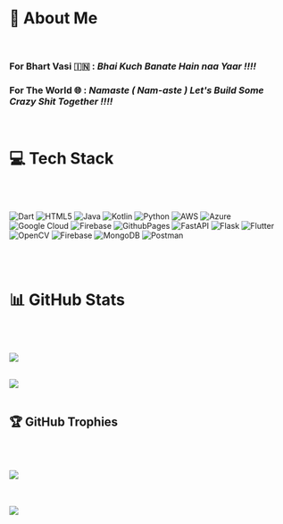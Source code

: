 # 💫 About Me
<br>

### **For Bhart Vasi 🇮🇳** :   ***Bhai Kuch Banate Hain naa Yaar !!!!***
### **For The World 🌐** :   ***Namaste ( Nam-aste ) Let's Build Some Crazy Shit Together !!!!***

<br>
<!--
## 🌐 Socials
[![LinkedIn](https://img.shields.io/badge/LinkedIn-%230077B5.svg?logo=linkedin&logoColor=white)](https://linkedin.com/in/saksham-rawat-dev) 
-->

# 💻 Tech Stack
<br>
<br>

![Dart](https://img.shields.io/badge/dart-%230175C2.svg?style=flat&logo=dart&logoColor=white) ![HTML5](https://img.shields.io/badge/html5-%23E34F26.svg?style=flat&logo=html5&logoColor=white) ![Java](https://img.shields.io/badge/java-%23ED8B00.svg?style=flat&logo=openjdk&logoColor=white) ![Kotlin](https://img.shields.io/badge/kotlin-%237F52FF.svg?style=flat&logo=kotlin&logoColor=white) ![Python](https://img.shields.io/badge/python-3670A0?style=flat&logo=python&logoColor=ffdd54) ![AWS](https://img.shields.io/badge/AWS-%23FF9900.svg?style=flat&logo=amazon-aws&logoColor=white) ![Azure](https://img.shields.io/badge/azure-%230072C6.svg?style=flat&logo=microsoftazure&logoColor=white) ![Google Cloud](https://img.shields.io/badge/GoogleCloud-%234285F4.svg?style=flat&logo=google-cloud&logoColor=white) ![Firebase](https://img.shields.io/badge/firebase-%23039BE5.svg?style=flat&logo=firebase) ![GithubPages](https://img.shields.io/badge/github%20pages-121013?style=flat&logo=github&logoColor=white) ![FastAPI](https://img.shields.io/badge/FastAPI-005571?style=flat&logo=fastapi) ![Flask](https://img.shields.io/badge/flask-%23000.svg?style=flat&logo=flask&logoColor=white) ![Flutter](https://img.shields.io/badge/Flutter-%2302569B.svg?style=flat&logo=Flutter&logoColor=white) ![OpenCV](https://img.shields.io/badge/opencv-%23white.svg?style=flat&logo=opencv&logoColor=white) ![Firebase](https://img.shields.io/badge/Firebase-039BE5?style=flat&logo=Firebase&logoColor=white) ![MongoDB](https://img.shields.io/badge/MongoDB-%234ea94b.svg?style=flat&logo=mongodb&logoColor=white) ![Postman](https://img.shields.io/badge/Postman-FF6C37?style=flat&logo=postman&logoColor=white)

<br>
<br>

# 📊 GitHub Stats
<br>
<br>

![](https://github-readme-stats.vercel.app/api/top-langs/?username=tratum&theme=dark&hide_border=false&include_all_commits=false&count_private=false&layout=compact)
<br>
<br>
<!--
![](https://github-readme-stats.vercel.app/api?username=tratum&theme=dark&hide_border=false&include_all_commits=false&count_private=false)
<br>
<br>
-->
![](https://github-readme-streak-stats.herokuapp.com/?user=tratum&theme=dark&hide_border=false)
<br>
<br>

## 🏆 GitHub Trophies
<br>
<br>

![](https://github-profile-trophy.vercel.app/?username=tratum&theme=radical&no-frame=false&no-bg=true&margin-w=4)
<br>
<br>
<br>

[![](https://visitcount.itsvg.in/api?id=tratum&icon=6&color=5)](https://visitcount.itsvg.in)
